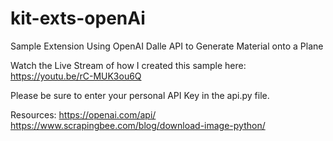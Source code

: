 # kit-exts-openAi
 Sample Extension Using OpenAI Dalle API to Generate Material onto a Plane


Watch the Live Stream of how I created this sample here:
https://youtu.be/rC-MUK3ou6Q

Please be sure to enter your personal API Key in the api.py file.

Resources:
https://openai.com/api/
https://www.scrapingbee.com/blog/download-image-python/